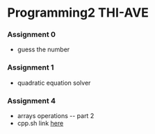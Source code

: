 # Programming2 THI-AVE

### Assignment 0
- guess the number

### Assignment 1
- quadratic equation solver

### Assignment 4
- arrays operations -- part 2
- cpp.sh link [here](https://cpp.sh/?source=%2F*%0A+*+Asignment+4+--+Arrays+(part+2)%0A+*+Author%3A+Hesham+Salama+--+hs414h%40outlook.com+%7C+hes8519%40thi.de%0A+*%2F%0A%0A+%23include+%3Ciostream%3E%0A+%23include+%3Cstring%3E%0A+%23include+%3Cunordered_map%3E%0A+%23include+%3Cfunctional%3E%0A+%23include+%3Citerator%3E%0A+%0A%23define+SIZE+10%0A%0A+void+prtArr(int*+a%2C+int+len)%0A+%7B%0A+++++std%3A%3Acout+%3C%3C+%22%5B+%22%3B%0A+++++for+(+int+p+%3D+0%3B+p+%3C+len%3B+p%2B%2B)%0A+++++%7B%0A+++++++++std%3A%3Acout+%3C%3C+a%5Bp%5D+%3C%3C+%22+%22%3B%0A+++++%7D%0A+++++std%3A%3Acout+%3C%3C+%22%5D%22%3B%0A+%7D%0A+%0A+void+task1(int*+input)%0A+%7B%0A+++++int+output%5BSIZE%5D%3B%0A+++++int+in_len+%3D+SIZE%3B%0A+++++int+out_len+%3D+0%3B%0A+++++%0A+++++std%3A%3Acout+%3C%3C+%22input+--%3E+output%22+%3C%3C+std%3A%3Aendl%3B%0A+++++prtArr(input%2C+in_len)%3B%0A+++++std%3A%3Acout+%3C%3C+%22+--%3E+%22%3B%0A+++++prtArr(output%2C+out_len)%3B%0A+++++std%3A%3Acout+%3C%3C+std%3A%3Aendl%3B%0A+++++%0A+++++while(in_len+%3E+0)%0A+++++%7B%0A+++++++++int+smallest_index+%3D+0%3B%0A+++++++++for+(+int+i+%3D+0%3B+i+%3C+in_len%3B+i%2B%2B)%0A+++++++++%7B%0A+++++++++++++if+(+input%5Bi%5D+%3C+input%5Bsmallest_index%5D+)%0A+++++++++++++%7B%0A+++++++++++++++++smallest_index+%3D+i%3B%0A+++++++++++++%7D%0A+++++++++%7D%0A+++++++++int+smallest_number+%3D+input%5Bsmallest_index%5D%3B%0A+++++++++%0A+++++++++for+(+int+k+%3D+smallest_index%3B+k+%3C+in_len%3B+k%2B%2B)%0A+++++++++%7B%0A+++++++++++++input%5Bk%5D+%3D+input%5Bk+%2B+1%5D%3B%0A+++++++++%7D%0A+++++++++in_len--%3B%0A+++++++++%0A+++++++++for+(+int+j+%3D+out_len%3B+j+%3E%3D+0%3B+j--)%0A+++++++++%7B%0A+++++++++++++output%5Bj%5D+%3D+output%5Bj+-+1%5D%3B%0A+++++++++%7D%0A+++++++++output%5B0%5D+%3D+smallest_number%3B%0A+++++++++%0A+++++++++out_len%2B%2B%3B%0A+++++++++%0A+++++++++%2F%2F+Print+the+new+input+and+output+array+contents%0A+++++++++prtArr(input%2C+in_len)%3B%0A+++++++++std%3A%3Acout+%3C%3C+%22+--%3E+%22%3B%0A+++++++++prtArr(output%2C+out_len)%3B%0A+++++++++std%3A%3Acout+%3C%3C+std%3A%3Aendl%3B%0A+++++%7D+%2F%2F+end+while%0A+%7D%0A+%0A+void+task2(int*+input)%0A+%7B%0A+++++int+end+%3D+SIZE%3B%0A+++++%0A+++++prtArr(input%2C+SIZE)%3B%0A+++++std%3A%3Acout+%3C%3C+std%3A%3Aendl%3B%0A+++++while(end+%3E+1)%0A+++++%7B%0A+++++++++int+smallest_index+%3D+0%3B%0A+++++++++for+(int+i+%3D+0%3B+i+%3C+end%3B+i%2B%2B)%0A+++++++++%7B%0A+++++++++++++if+(input%5Bi%5D+%3C+input%5Bsmallest_index%5D)%0A+++++++++++++%7B%0A+++++++++++++++++smallest_index+%3D+i%3B%0A+++++++++++++%7D%0A+++++++++%7D%0A+++++++++int+smallest_number+%3D+input%5Bsmallest_index%5D%3B%0A+++++++++%0A+++++++++for+(int+j+%3D+smallest_index%3B+j+%3C+end%3B+j%2B%2B)%0A+++++++++%7B%0A+++++++++++++input%5Bj%5D+%3D+input%5Bj+%2B+1%5D%3B%0A+++++++++%7D%0A+++++++++end--%3B%0A+++++++++input%5Bend%5D+%3D+smallest_number%3B%0A+++++++++%0A+++++++++%2F%2F+Print+the+new+input+and+output+array+contents%0A+++++++++prtArr(input%2C+SIZE)%3B%0A+++++++++std%3A%3Acout+%3C%3C+std%3A%3Aendl%3B%0A+++++%7D%0A+%7D%0A+%0A+void+runTask(std%3A%3Aunordered_map%3Cint%2C+std%3A%3Afunction%3Cvoid(int*)%3E%3E%3A%3Aiterator+kv)%0A+%7B%0A+++++int+test_inputs%5B5%5D%5BSIZE%5D+%3D+%7B%0A+++++++++%7B+1%2C+2%2C+3%2C+4%2C+5%2C+6%2C+7%2C+8%2C+9%2C+10+%7D%2C%0A+++++++++%7B+10%2C+-7%2C+16%2C+-3%2C+-4%2C+-1%2C+17%2C+99%2C+-9%2C+80+%7D%2C%0A+++++++++%7B+1%2C+55%2C+-80%2C+4%2C+7%2C+6%2C+7%2C+-13%2C+9%2C+0+%7D%2C%0A+++++++++%7B+-116%2C+95%2C+70%2C+238%2C+500%2C+640%2C+-79%2C+-80%2C+-99%2C+101+%7D%2C%0A+++++++++%7B+-111%2C+-122%2C+-133%2C+-144%2C+-155%2C+-166%2C+-177%2C+-188%2C+-199%2C+-1000+%7D%0A+++++%7D%3B%0A+++++%0A+++++for+(int+i+%3D+0%3B+i+%3C+5%3B+i%2B%2B)%0A+++++%7B%0A+++++++++%2F%2F+it-%3Esecond(test_inputs%5Bi%5D)%3B+%2F%2F+(*it).second()+also+%3D%3D%3D+std%3A%3Apair%3Cconst+Key%2C+T%3E%26+keyvalpair+%3D+*it%3B+keyvalpair.second()%3B%0A+++++++++kv-%3Esecond(test_inputs%5Bi%5D)%3B%0A+++++++++std%3A%3Acout+%3C%3C+std%3A%3Aendl+%3C%3C+%22%3D%3D%3D%3D%3D%3D%3D%3D%3D%3D%3D%3D%3D%3D%3D%3D%3D%3D%3D%3D%3D%3D%3D%3D%3D%3D%3D%3D%3D%3D%22+%3C%3C+std%3A%3Aendl%3B%0A+++++%7D%0A+%7D%0A+%0A+int+main()%0A+%7B%0A+++++int+task_number+%3D+1%3B%0A+++++%0A+++++std%3A%3Acout+%3C%3C+%22Please+select+task+number%3A+%5B1%5D+for+task1%2C+%5B2%5D+for+task2.%22+%3C%3C+std%3A%3Aendl%3B%0A+++++std%3A%3Acin+%3E%3E+task_number%3B%0A+++++std%3A%3Acout+%3C%3C+std%3A%3Aendl%3B%0A+++++%0A+++++std%3A%3Aunordered_map%3Cint%2C+std%3A%3Afunction%3Cvoid(int*)%3E%3E+tasks%3B%0A+++++%0A+++++tasks%5B1%5D+%3D+%26task1%3B%0A+++++tasks%5B2%5D+%3D+%26task2%3B%0A+++++%0A+++++std%3A%3Aunordered_map%3Cint%2C+std%3A%3Afunction%3Cvoid(int*)%3E%3E%3A%3Aiterator+it+%3D+tasks.find(task_number)%3B%0A+++++if+(it+%3D%3D+tasks.end())%0A+++++%7B%0A+++++++++std%3A%3Acout+%3C%3C+%22Wrong+task+id+selected!%22+%3C%3C+std%3A%3Aendl%3B%0A+++++++++return+0%3B%0A+++++%7D%0A+++++%0A+++++runTask(it)%3B%0A+%0A+++++return+0%3B%0A+%7D+%2F%2F+end+main%0A)